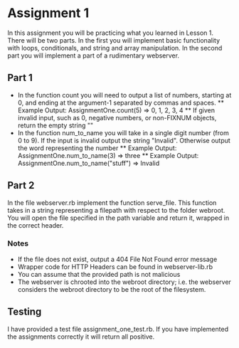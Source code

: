 Assignment 1
============
In this assignment you will be practicing what you learned in Lesson 1.
There will be two parts. In the first you will implement basic functionality
with loops, conditionals, and string and array manipulation. In the second part
you will implement a part of a rudimentary webserver.

Part 1
------
* In the function count you will need to output a list of numbers, starting at 0, and ending at the argument-1 separated by commas and spaces.
** Example Output: AssignmentOne.count(5) => 0, 1, 2, 3, 4
** If given invalid input, such as 0, negative numbers, or non-FIXNUM objects, return the empty string ""
* In the function num_to_name you will take in a single digit number (from 0 to 9). If the input is invalid output the string "Invalid". Otherwise output the word representing the number
** Example Output: AssignmentOne.num_to_name(3) => three
** Example Output: AssignmentOne.num_to_name("stuff") => Invalid

Part 2
------
In the file webserver.rb implement the function serve_file. This function takes in a string representing a filepath with respect to the folder webroot. You will open the file specified in the path variable and return it, wrapped in the correct header.

### Notes
* If the file does not exist, output a 404 File Not Found error message
* Wrapper code for HTTP Headers can be found in webserver-lib.rb
* You can assume that the provided path is not malicious
* The webserver is chrooted into the webroot directory; i.e. the webserver considers the webroot directory to be the root of the filesystem.

Testing
-------
I have provided a test file assignment_one_test.rb. If you have implemented the assignments correctly it will return all positive.
